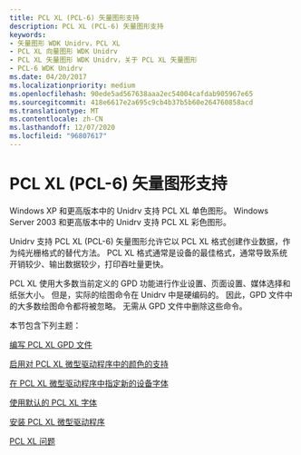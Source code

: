 ```yaml
---
title: PCL XL (PCL-6) 矢量图形支持
description: PCL XL (PCL-6) 矢量图形支持
keywords:
- 矢量图形 WDK Unidrv，PCL XL
- PCL XL 向量图形 WDK Unidrv
- PCL XL 矢量图形 WDK Unidrv，关于 PCL XL 矢量图形
- PCL-6 WDK Unidrv
ms.date: 04/20/2017
ms.localizationpriority: medium
ms.openlocfilehash: 90ede5ad567638aaa2ec54004cafdab905967e65
ms.sourcegitcommit: 418e6617e2a695c9cb4b37b5b60e264760858acd
ms.translationtype: MT
ms.contentlocale: zh-CN
ms.lasthandoff: 12/07/2020
ms.locfileid: "96807617"
---
```

# <a name="pcl-xl-pcl-6-vector-graphics-support"></a>PCL XL (PCL-6) 矢量图形支持





Windows XP 和更高版本中的 Unidrv 支持 PCL XL 单色图形。 Windows Server 2003 和更高版本中的 Unidrv 支持 PCL XL 彩色图形。

Unidrv 支持 PCL XL (PCL-6) 矢量图形允许它以 PCL XL 格式创建作业数据，作为纯光栅格式的替代方法。 PCL XL 格式通常是设备的最佳格式，通常导致系统开销较少、输出数据较少，打印吞吐量更快。

PCL XL 使用大多数当前定义的 GPD 功能进行作业设置、页面设置、媒体选择和纸张大小。 但是，实际的绘图命令在 Unidrv 中是硬编码的。 因此，GPD 文件中的大多数绘图命令都将被忽略。 无需从 GPD 文件中删除这些命令。

本节包含下列主题：

[编写 PCL XL GPD 文件](writing-a-pcl-xl-gpd-file.md)

[启用对 PCL XL 微型驱动程序中的颜色的支持](enabling-support-for-color-in-pcl-xl-minidrivers.md)

[在 PCL XL 微型驱动程序中指定新的设备字体](specifying-new-device-fonts-in-pcl-xl-minidrivers.md)

[使用默认的 PCL XL 字体](using-default-pcl-xl-fonts.md)

[安装 PCL XL 微型驱动程序](installing-a-pcl-xl-minidriver.md)

[PCL XL 问题](pcl-xl-issues.md)

 

 




